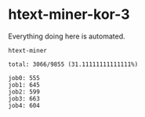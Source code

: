 # htext-miner-kor-3

Everything doing here is automated.

```
htext-miner

total: 3066/9855 (31.11111111111111%)

job0: 555
job1: 645
job2: 599
job3: 663
job4: 604
```